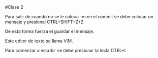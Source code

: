 #Clase 2

Para salir de cuando no se le coloca -m en el commit se debe colocar un mensaje y presional CTRL+SHIFT+Z+Z 

De esta forma fuerza el guardar el mensaje. 

Este editor de texto se llama VIM. 

Para comenzar a escribir se debe presionar la tecla CTRL+I 

